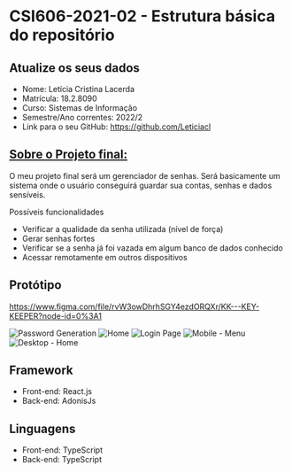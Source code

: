 # **CSI606-2021-02 - Estrutura básica do repositório**

## Atualize os seus dados

- Nome:  Letícia Cristina Lacerda
- Matrícula: 18.2.8090
- Curso: Sistemas de Informação
- Semestre/Ano correntes: 2022/2
- Link para o seu GitHub: https://github.com/Leticiacl

## [Sobre o Projeto final:](./Projeto/README.md)

O meu projeto final será um gerenciador de senhas.
Será basicamente um sistema onde o usuário conseguirá guardar sua contas, senhas e dados sensíveis. 

Possíveis funcionalidades

- Verificar a qualidade da senha utilizada (nível de força) 
- Gerar senhas fortes
- Verificar se a senha já foi vazada em algum banco de dados conhecido
- Acessar remotamente em outros dispositivos

## Protótipo
https://www.figma.com/file/rvW3owDhrhSGY4ezdORQXr/KK---KEY-KEEPER?node-id=0%3A1

![Password Generation](https://user-images.githubusercontent.com/64208473/215272025-b08b6f1a-19f0-4bb3-874a-61efe790525f.png)
![Home](https://user-images.githubusercontent.com/64208473/215272028-702396b8-7c9b-4876-a641-38a456f0df9f.png)
![Login Page](https://user-images.githubusercontent.com/64208473/215272029-4d174b2e-7bf8-492c-80ba-147323709f21.png)
![Mobile - Menu](https://user-images.githubusercontent.com/64208473/215272030-2cd58129-cc6c-4094-975a-4647cbcdade3.png)
![Desktop - Home](https://user-images.githubusercontent.com/64208473/215272026-6565f602-d39e-4bb3-b174-2a6e824fec1e.png)

## Framework
- Front-end: React.js
- Back-end: AdonisJs

## Linguagens
- Front-end: TypeScript
- Back-end: TypeScript
